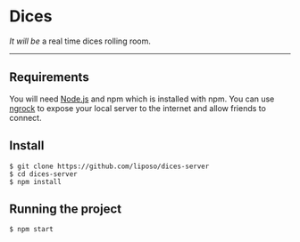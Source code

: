 # Dices

*It will be* a real time dices rolling room. 

---
## Requirements

You will need [Node.js](https://nodejs.org/en/) and npm which is installed with npm.
You can use [ngrock](https://nodejs.org/en/) to expose your local server to the internet and allow friends to connect.

## Install

    $ git clone https://github.com/liposo/dices-server
    $ cd dices-server
    $ npm install

## Running the project

    $ npm start
